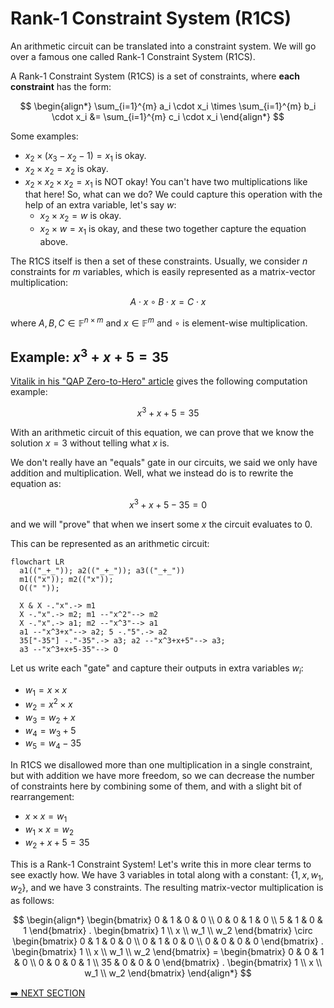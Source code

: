 # Rank-1 Constraint System (R1CS)

An arithmetic circuit can be translated into a constraint system. We will go over a famous one called Rank-1 Constraint System (R1CS).

A Rank-1 Constraint System (R1CS) is a set of constraints, where **each constraint** has the form:

$$
\begin{align*}
\sum_{i=1}^{m} a_i \cdot x_i \times \sum_{i=1}^{m} b_i \cdot x_i &= \sum_{i=1}^{m} c_i \cdot x_i
\end{align*}
$$

Some examples:

- $x_2 \times (x_3 - x_2 - 1) = x_1$ is okay.
- $x_2 \times x_2 = x_2$ is okay.
- $x_2 \times x_2 \times x_2 = x_1$ is NOT okay! You can't have two multiplications like that here! So, what can we do? We could capture this operation with the help of an extra variable, let's say $w$:
  - $x_2 \times x_2 = w$ is okay.
  - $x_2 \times w = x_1$ is okay, and these two together capture the equation above.

The R1CS itself is then a set of these constraints. Usually, we consider $n$ constraints for $m$ variables, which is easily represented as a matrix-vector multiplication:

$$
A \cdot x \circ B \cdot x = C \cdot x
$$

where $A, B, C \in \mathbb{F}^{n \times m}$ and $x \in \mathbb{F}^{m}$ and $\circ$ is element-wise multiplication.

## Example: $x^3 + x + 5 = 35$

[Vitalik in his "QAP Zero-to-Hero" article](https://medium.com/@VitalikButerin/quadratic-arithmetic-programs-from-zero-to-hero-f6d558cea649) gives the following computation example:

$$
x^3 + x + 5 = 35
$$

With an arithmetic circuit of this equation, we can prove that we know the solution $x=3$ without telling what $x$ is.

We don't really have an "equals" gate in our circuits, we said we only have addition and multiplication. Well, what we instead do is to rewrite the equation as:

$$
x^3 + x + 5 - 35 = 0
$$

and we will "prove" that when we insert some $x$ the circuit evaluates to 0.

This can be represented as an arithmetic circuit:

```mermaid
flowchart LR
  a1(("_+_")); a2(("_+_")); a3(("_+_"))
  m1(("x")); m2(("x"));
  O((" "));

  X & X -."x".-> m1
  X -."x".-> m2; m1 --"x^2"--> m2
  X -."x".-> a1; m2 --"x^3"--> a1
  a1 --"x^3+x"--> a2; 5 -."5".-> a2
  35["-35"] -."-35".-> a3; a2 --"x^3+x+5"--> a3;
  a3 --"x^3+x+5-35"--> O

```

Let us write each "gate" and capture their outputs in extra variables $w_i$:

- $w_1 = x \times x$
- $w_2 = x^2 \times x$
- $w_3 = w_2 + x$
- $w_4 = w_3 + 5$
- $w_5 = w_4 - 35$

In R1CS we disallowed more than one multiplication in a single constraint, but with addition we have more freedom, so we can decrease the number of constraints here by combining some of them, and with a slight bit of rearrangement:

- $x \times x = w_1$
- $w_1 \times x = w_2$
- $w_2 + x + 5 = 35$

This is a Rank-1 Constraint System! Let's write this in more clear terms to see exactly how. We have 3 variables in total along with a constant: $\{1, x, w_1, w_2\}$, and we have 3 constraints. The resulting matrix-vector multiplication is as follows:

<!-- the new-lines in vectors are important, GitHub markdown viewer needs them -->

$$
\begin{align*}
\begin{bmatrix}
0 & 1 & 0 & 0 \\
0 & 0 & 1 & 0 \\
5 & 1 & 0 & 1
\end{bmatrix} .
\begin{bmatrix}
1 \\
x \\
w_1 \\
w_2
\end{bmatrix} \circ
\begin{bmatrix}
0 & 1 & 0 & 0 \\
0 & 1 & 0 & 0 \\
0 & 0 & 0 & 0
\end{bmatrix} .
\begin{bmatrix}
1 \\
x \\
w_1 \\
w_2
\end{bmatrix} =
\begin{bmatrix}
0 & 0 & 1 & 0 \\
0 & 0 & 0 & 1 \\
35 & 0 & 0 & 0
\end{bmatrix} .
\begin{bmatrix}
1 \\
x \\
w_1 \\
w_2
\end{bmatrix}
\end{align*}
$$

[➡️ NEXT SECTION](./5-qap.md)
